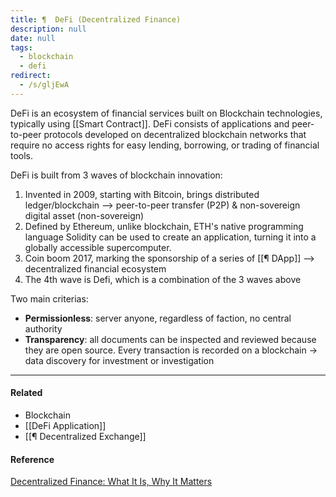 ```yaml
---
title: ¶  DeFi (Decentralized Finance)
description: null
date: null
tags:
  - blockchain
  - defi
redirect:
  - /s/gljEwA
---
```


DeFi is an ecosystem of financial services built on Blockchain technologies, typically using [[Smart Contract]]. DeFi consists of applications and peer-to-peer protocols developed on decentralized blockchain networks that require no access rights for easy lending, borrowing, or trading of financial tools.

DeFi is built from 3 waves of blockchain innovation:

1. Invented in 2009, starting with Bitcoin, brings distributed ledger/blockchain --> peer-to-peer transfer (P2P) & non-sovereign digital asset (non-sovereign)
2. Defined by Ethereum, unlike blockchain, ETH's native programming language Solidity can be used to create an application, turning it into a globally accessible supercomputer.
3. Coin boom 2017, marking the sponsorship of a series of [[¶ DApp]] --> decentralized financial ecosystem
4. The 4th wave is Defi, which is a combination of the 3 waves above

Two main criterias:

- **Permissionless**: server anyone, regardless of faction, no central authority
- **Transparency**: all documents can be inspected and reviewed because they are open source. Every transaction is recorded on a blockchain -> data discovery for investment or investigation

---

#### Related

- Blockchain
- [[DeFi Application]]
- [[¶ Decentralized Exchange]]

#### Reference

[Decentralized Finance: What It Is, Why It Matters](https://future.a16z.com/cryptos-fourth-wave-defi-poised-for-breakthrough/)
